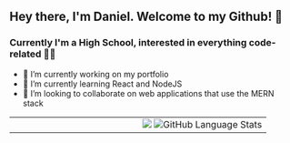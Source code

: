## Hey there, I'm Daniel. Welcome to my Github! 👋

### Currently I'm a High School, interested in everything code-related 👨‍💻


- 🔭 I’m currently working on my portfolio
- 🌱 I’m currently learning React and NodeJS
- 👯 I’m looking to collaborate on web applications that use the MERN stack

<!--START_SECTION:activity-->

<table>
  <tr>
  <td width="50%">
      <div align="center">
      </div>
    </td>
    <td width="50%">
      <div align="center">
        <img src=https://github-readme-stats.danielkurien.vercel.app/api?username=DanielKurien&show_icons=true&bg_color/>
        <img src="https://github-readme-stats.danielkurien.vercel.app/api/top-langs/?username=DanielKurien" alt="GitHub Language Stats" />
      </div>
    </td>
    
  </tr>
</table> 

